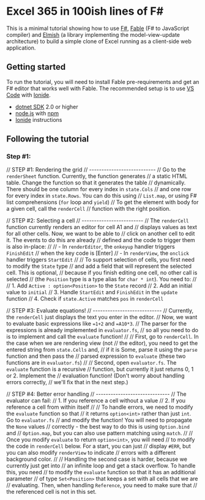 Excel 365 in 100ish lines of F#
===============================

This is a minimal tutorial showing how to use [F#](http://www.fsharp.org),
[Fable](http://fable.io/) (F# to JavaScript compiler) and 
[Elmish](https://elmish.github.io/) (a library implementing the 
model-view-update architecture) to build a simple clone of Excel
running as a client-side web application.

Getting started
---------------

To run the tutorial, you will need to install Fable pre-requirements and
get an F# editor that works well with Fable. The recommended setup is to 
use [VS Code](https://code.visualstudio.com/) with [Ionide](http://ionide.io/).

* [dotnet SDK](https://www.microsoft.com/net/download/core) 2.0 or higher
* [node.js](https://nodejs.org) with [npm](https://www.npmjs.com/)
* [Ionide](http://ionide.io/) instructions


Following the tutorial
----------------------

### Step #1: 

// STEP #1: Rendering the grid
// ---------------------------
// Go to the `renderSheet` function. Currently, the function generates
// a static HTML table. Change the function so that it generates the table
// dynamically. There should be one column for every index in `state.Cols` 
// and one row for every index in `state.Rows`. You can do this using 
// `List.map`, or using F# list comprehensions (`for` loop and `yield`)
// To get the <td> element with body for a given cell, call the `renderCell` 
// function with the right position.


// STEP #2: Selecting a cell
// -------------------------
// The `renderCell` function currently renders an editor for cell A1 and
// displays values as text for all other cells. Now, we want to be able to 
// click on another cell to edit it. The events to do this are already 
// defined and the code to trigger them is also in-place:
//
//  - In `renderEditor`, the `onkeyup` handler triggers `FinishEdit` 
//    when the key code is [Enter]
//  - In `renderView`, the `onclick` handler triggers `StartEdit`
//
// To support selection of cells, you first need to modify the `State` type 
// and add a field that will represent the selected cell. This is optional,
// because if you finish editing one cell, no other call is selected
// (the `Position` type is a type alias for `char * int`). You need to:
//
//  1. Add `Active : option<Position>` to the `State` record
//  2. Add an initial value to `initial`
//  3. Handle `StartEdit` and `FinishEdit` in the `update` function
//  4. Check if `state.Active` matches `pos` in `renderCell`


// STEP #3: Evaluate equations!
// ----------------------------
// Currently, the `renderCell` just displays the text you enter in the editor.
// Now, we want to evaluate basic expressions like `=1+2` and `=A10*3`. 
// The parser for the expressions is already implemented in `evaluator.fs`,
// so all you need to do is to implement and call the `evaluate` function!
//
// First, go to `renderCell`. In the case when we are rendering view (not 
// the editor), you need to get the entered string from `state.Cells` and,
// if it is Some, parse it using the `parse` function and then pass the
// parsed expression to `evaluate` (these two functions are in `evaluator.fs`)
//
// Second, open `evaluator.fs`. The `evaluate` function is a recursive 
// function, but currently it just returns 0, 1 or 2. Implement the 
// evaluation function! (Don't worry about handling errors correctly, 
// we'll fix that in the next step.)


// STEP #4: Better error handling
// ------------------------------
// The evaluator can fail:
//  1. If you reference a cell without a value
//  2. If you reference a cell from within itself
//
// To handle errors, we need to modify the `evaluate` function so that
// it returns `option<int>` rather than just `int`. Go to `evaluator.fs`
// and modify the function! You will need to propagate the `None` values
// correctly - the best way to do this is using `Option.bind` and 
// `Option.map`, but you can also use pattern matching using `match`.
//
// Once you modify `evaluate` to return `option<int>`, you will need
// to modify the code in `renderCell` below. For a start, you can just
// display `#ERR`, but you can also modify `renderView` to indicate
// errors with a different background color.
//
// Handling the second case is harder, because we currently just get into
// an infinite loop and get a stack overflow. To handle this, you need
// to modify the `evaluate` function so that it has an additional parameter
// of type `Set<Position>` that keeps a set with all cells that we are 
// evaluating. Then, when handling `Reference`, you need to make sure that
// the referenced cell is not in this set.
